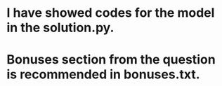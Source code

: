 # I have showed codes for the model in the solution.py.
# Bonuses section from the question is recommended in bonuses.txt.
